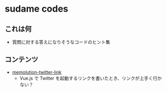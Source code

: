 # sudame codes

## これは何
- 質問に対する答えになりそうなコードのヒント集

## コンテンツ
- [memolution-twitter-link](memolution-twitter-link)
    - Vue.js で Twitter を起動するリンクを書いたとき、リンクが上手く行かない？
